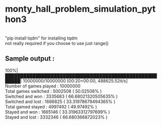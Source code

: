 # monty_hall_problem_simulation_python3
<br/>"pip install tqdm" for installing tqdm
<br/>not really required if you choose to use just range()

## Sample output :
100%|███████████████████████████████████████████████████████| 10000000/10000000 [00:20<00:00, 488625.52it/s]
<br/>Number of games played : 10000000
<br/>Total games switched : 5002508 ( 50.02508% )
<br/>Switched and won : 3335683 ( 66.68021320505635% )
<br/>Switched and lost : 1666825 ( 33.31978679494365% )
<br/>Total gamed stayed : 4997492 ( 49.97492% )
<br/>Stayed and won : 1665146 ( 33.31963312797699% )
<br/>Stayed and lost : 3332346 ( 66.680366872023% )

